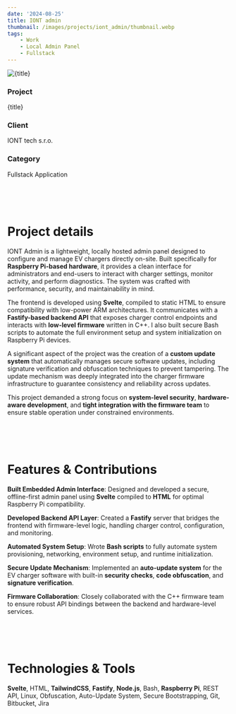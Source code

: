 ```yaml
---
date: '2024-08-25'
title: IONT admin
thumbnail: /images/projects/iont_admin/thumbnail.webp
tags:
    - Work
    - Local Admin Panel
    - Fullstack
---
```


<img src="/images/projects/iont_admin/thumbnail.webp" alt={title} class="w-full h-80 object-cover mb-4 rounded-lg" />

<div class="bg-neutral-900 flex flex-wrap gap-y-8 gap-x-20 justify-between px-8 py-6 rounded-lg xs:px-24">
    <div>
        <h3 class="!m-0 !mb-1 !font-semibold">Project</h3>
        <p class="!m-0">{title}</p>
    </div>
    <div>
        <h3 class="!m-0 !mb-1 !font-semibold">Client</h3>
        <p class="!m-0">IONT tech s.r.o.</p>
    </div>
    <div>
        <h3 class="!m-0 !mb-1 !font-semibold">Category</h3>
        <p class="!m-0">Fullstack Application</p>
    </div>
</div>

<br />
<br />
<br />

# Project details

IONT Admin is a lightweight, locally hosted admin panel designed to configure and manage EV chargers directly on-site. Built specifically for **Raspberry Pi-based hardware**, it provides a clean interface for administrators and end-users to interact with charger settings, monitor activity, and perform diagnostics. The system was crafted with performance, security, and maintainability in mind.

The frontend is developed using **Svelte**, compiled to static HTML to ensure compatibility with low-power ARM architectures. It communicates with a **Fastify-based backend API** that exposes charger control endpoints and interacts with **low-level firmware** written in C++. I also built secure Bash scripts to automate the full environment setup and system initialization on Raspberry Pi devices.

A significant aspect of the project was the creation of a **custom update system** that automatically manages secure software updates, including signature verification and obfuscation techniques to prevent tampering. The update mechanism was deeply integrated into the charger firmware infrastructure to guarantee consistency and reliability across updates.

This project demanded a strong focus on **system-level security**, **hardware-aware development**, and **tight integration with the firmware team** to ensure stable operation under constrained environments.

<br />
<br />
<br />

# Features & Contributions

**Built Embedded Admin Interface**: Designed and developed a secure, offline-first admin panel using **Svelte** compiled to **HTML** for optimal Raspberry Pi compatibility.

**Developed Backend API Layer**: Created a **Fastify** server that bridges the frontend with firmware-level logic, handling charger control, configuration, and monitoring.

**Automated System Setup**: Wrote **Bash scripts** to fully automate system provisioning, networking, environment setup, and runtime initialization.

**Secure Update Mechanism**: Implemented an **auto-update system** for the EV charger software with built-in **security checks**, **code obfuscation**, and **signature verification**.

**Firmware Collaboration**: Closely collaborated with the C++ firmware team to ensure robust API bindings between the backend and hardware-level services.

<br />
<br />
<br />

# Technologies & Tools

**Svelte**, HTML, **TailwindCSS**, **Fastify**, **Node.js**, Bash, **Raspberry Pi**, REST API, Linux, Obfuscation, Auto-Update System, Secure Bootstrapping, Git, Bitbucket, Jira
